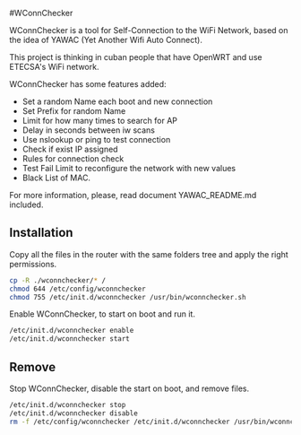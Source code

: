 #WConnChecker

WConnChecker is a tool for Self-Connection to the WiFi Network, based on the idea of YAWAC (Yet Another Wifi Auto Connect).

This project is thinking in cuban people that have OpenWRT and use ETECSA's WiFi network. 

WConnChecker has some features added:
- Set a random Name each boot and new connection
- Set Prefix for random Name
- Limit for how many times to search for AP
- Delay in seconds between iw scans
- Use nslookup or ping to test connection
- Check if exist IP assigned
- Rules for connection check
- Test Fail Limit to reconfigure the network with new values
- Black List of MAC.

For more information, please, read document YAWAC_README.md included. 

## Installation

Copy all the files in the router with the same folders tree and apply the right permissions.
```bash
cp -R ./wconnchecker/* /
chmod 644 /etc/config/wconnchecker
chmod 755 /etc/init.d/wconnchecker /usr/bin/wconnchecker.sh
```

Enable WConnChecker, to start on boot and run it.
```bash
/etc/init.d/wconnchecker enable
/etc/init.d/wconnchecker start
```


## Remove

Stop WConnChecker, disable the start on boot, and remove files.
```bash
/etc/init.d/wconnchecker stop
/etc/init.d/wconnchecker disable
rm -f /etc/config/wconnchecker /etc/init.d/wconnchecker /usr/bin/wconnchecker.sh
```

